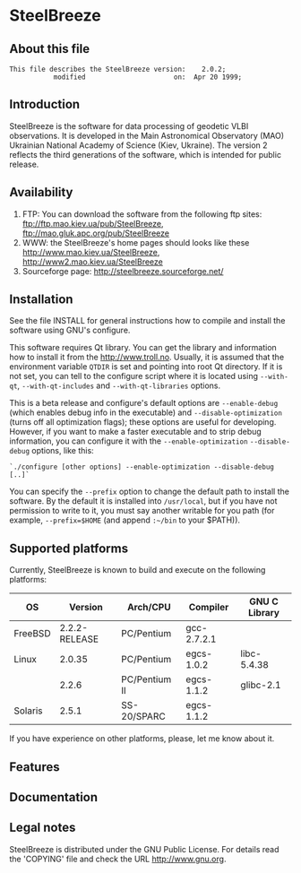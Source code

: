 
   # SteelBreeze

   ## About this file
   
    This file describes the SteelBreeze version: 	2.0.2;
               modified                      on:  Apr 20 1999;

   ## Introduction
   
   SteelBreeze is the software for data processing of geodetic VLBI observations. It is developed in the Main Astronomical Observatory (MAO) Ukrainian National Academy of Science (Kiev, Ukraine). The version 2 reflects the third generations of the software, which is intended for public release. 
   
   ## Availability

   1. FTP: You can download the software from the following ftp sites:
	ftp://ftp.mao.kiev.ua/pub/SteelBreeze,
	ftp://mao.gluk.apc.org/pub/SteelBreeze
   2. WWW: the SteelBreeze's home pages should looks like these
	http://www.mao.kiev.ua/SteelBreeze,
	http://www2.mao.kiev.ua/SteelBreeze
   3. Sourceforge page: http://steelbreeze.sourceforge.net/


   ## Installation

   See the file INSTALL for general instructions how to compile and install
the software using GNU's configure.

   This software requires Qt library. You can get the library and information
how to install it from the http://www.troll.no. Usually, it is assumed that the
environment variable `QTDIR` is set and pointing into root Qt directory. If it
is not set, you can tell to the configure script where it is located using 
`--with-qt`, `--with-qt-includes` and `--with-qt-libraries` options.

   This is a beta release and configure's default options are `--enable-debug`
(which enables debug info in the executable) and `--disable-optimization` (turns
off all optimization flags); these options are useful for developing. However,
if you want to make a faster executable and to strip debug information, you can 
configure it with the `--enable-optimization` `--disable-debug` options, like
this:

	`./configure [other options] --enable-optimization --disable-debug [..]`

   You can specify the `--prefix` option to change the default path to install
the software. By the default it is installed into `/usr/local`, but if you
have not permission to write to it, you must say another writable for you path
(for example, `--prefix=$HOME` (and append `:~/bin` to your $PATH)).



   ## Supported platforms

   Currently, SteelBreeze is known to build and execute on the following
platforms:

OS      | Version       | Arch/CPU      |  Compiler    |  GNU C Library
--------|---------------|---------------|--------------|--------------
FreeBSD | 2.2.2-RELEASE | PC/Pentium    |  gcc-2.7.2.1 |
Linux   | 2.0.35        | PC/Pentium    |  egcs-1.0.2  |  libc-5.4.38
        | 2.2.6         | PC/Pentium II |  egcs-1.1.2  |  glibc-2.1
Solaris | 2.5.1         | SS-20/SPARC   |  egcs-1.1.2  |


If you have experience on other platforms, please, let me know about it.


   ## Features


   ## Documentation


   ## Legal notes

   SteelBreeze is distributed under the GNU Public License. For details
read the 'COPYING' file and check the URL http://www.gnu.org.


